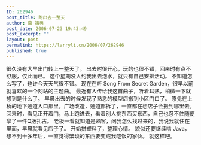 ```yaml
---
ID: 262946
post_title: 跑出去一整天
author: 南 靖男
post_date: 2006-07-23 19:43:49
post_excerpt: ""
layout: post
permalink: https://larryli.cn/2006/07/262946
published: true
---
```

很久没有大早出门转上一整天了。
出去时很开心，玩的也很不错，回来时有点不舒服，仅此而已。
这个星期没人约我出去泡水，就只有自己安排活动。
不知道怎么写了，也许今天天气很不错。
现在在听 Song From&nbsp;Secret Garden，很早以前就喜欢的一个网站的主题曲。
最近有人传给我这首曲子，听着耳熟，稍微一下就想到是什么了。
早晨出去的时候发现了熟悉的模型店搬到小区门口了。
原先在上桥的地下通道入口那里，广场改造，通道都拆了，一直都在想店子会搬到哪里去。
回来时，看见正开着门，马上跑进去，看着别人挑东西买东西，自己也忍不住随便拿了一件Q版扎古。
老板一看就知道是熟客，问我怎么找过来的，我说我就住在里面，早晨就看见店子了。
开始拼塑料了，整理心情。
貌似还要继续啃 Java，想不到十多年后，一直觉得繁琐的东西要变成我吃饭的家伙。
就这样吧。
